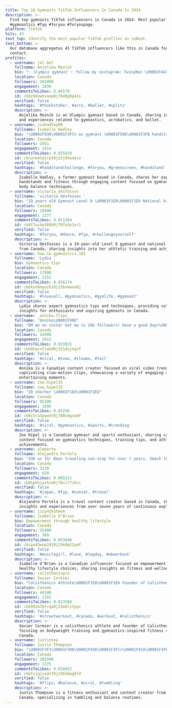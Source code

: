 ```yaml
---
title: Top 10 Gymnasts TikTok Influencers In Canada In 2024
description: >-
  Find top gymnasts TikTok influencers in Canada in 2024. Most popular hashtags:
  #gymnastics #fyp #foryou #foryoupage.
platform: TikTok
hits: 43
text_top: Identify the most popular TikTok profiles on inBeat.
text_bottom: >-
  Our database aggregates 43 TikTok influencers like this in Canada for you to
  contact.
profiles:
  - username: jel.bel
    fullname: Anjelika Reznik
    bio: "✨ olympic gymnast ✨ follow my instagram: TwinyRez \U0001F447\U0001F3FC"
    location: Canada
    followers: 103400
    engagement: 1039
    commentsToLikes: 0.04579
    id: ck8z9duwhxoop0j7840g9p41s
    verified: false
    hashtags: '#thankstoher, #acro, #ballet, #splits'
    description: >-
      Anjelika Reznik is an Olympic gymnast based in Canada, sharing insights
      and experiences related to gymnastics, acrobatics, and ballet.
  - username: isahadley08
    fullname: Isabelle Hadley
    bio: "\U0001F938\U0001F3FC‍♀️ ex gymnast \U0001F596\U0001F3FB handstand freak Instagram: isahadley"
    location: Canada
    followers: 1951
    engagement: 1014
    commentsToLikes: 0.025428
    id: ckcurm4ldjrpt0j23j84aaeio
    verified: false
    hashtags: '#handstandchallenge, #foryou, #greenscreen, #handstand'
    description: >-
      Isabelle Hadley, a former gymnast based in Canada, shares her expertise in
      handstands and fitness through engaging content focused on gymnastics and
      body balance techniques.
  - username: victoria_desfosses
    fullname: 'victoria desfosses '
    bio: "19 years old Gymnast Level 8 \U0001F1E8\U0001F1E6 National biathlete \U0001F3BF"
    location: Canada
    followers: 29400
    engagement: 1377
    commentsToLikes: 0.011264
    id: ck8f7uc6w368k0j78fe3o1sc1
    verified: false
    hashtags: '#foryou, #dance, #fyp, #challengeyourself'
    description: >-
      Victoria Desfosses is a 19-year-old Level 8 gymnast and national biathlete
      from Canada, sharing insights into her athletic training and achievements.
  - username: how.to.gymnastics.101
    fullname: 'Lydia '
    bio: Gymnastics tips
    location: Canada
    followers: 17900
    engagement: 2351
    commentsToLikes: 0.016174
    id: ckbkut6mypzhi0j23bvmwvo6j
    verified: false
    hashtags: '#loveuall, #gymnastics, #gymlife, #gymnast'
    description: >-
      Lydia shares expert gymnastics tips and techniques, providing valuable
      insights for enthusiasts and aspiring gymnasts in Canada.
  - username: _annika.flips_
    fullname: "Annika\U0001F90D"
    bio: "DM me on insta! Get me to 20k followers! Have a good day☺️\U0001F90D"
    location: Canada
    followers: 14400
    engagement: 2412
    commentsToLikes: 0.033025
    id: ckb9kqrnfcwk00j231dujnqzf
    verified: false
    hashtags: '#viral, #snow, #slowmo, #fail'
    description: >-
      Annika is a Canadian content creator focused on viral video trends and
      captivating slow-motion clips, showcasing a variety of engaging and
      entertaining moments.
  - username: zoe.hipel25
    fullname: zoe.hipel25
    bio: "20 she/her \U0001F1E8\U0001F1E6"
    location: Canada
    followers: 95100
    engagement: 1695
    commentsToLikes: 0.03298
    id: ck9c5ra3pqoet0j780smgsomf
    verified: false
    hashtags: '#viral, #gymnastics, #sports, #trending'
    description: >-
      Zoe Hipel is a Canadian gymnast and sports enthusiast, sharing captivating
      content focused on gymnastics techniques, training tips, and athletic
      achievements.
  - username: aleporte
    fullname: Alejandro Portela
    bio: "43K on IG! Been traveling non-stop for over 7 years. Smash that☝️\U0001D5F3\U0001D5FC\U0001D5F9\U0001D5F9\U0001D5FC\U0001D604"
    location: Canada
    followers: 3120
    engagement: 620
    commentsToLikes: 0.085221
    id: ck8hphkjazhze0j78slf7i6rc
    verified: false
    hashtags: '#japan, #fyp, #sunset, #travel'
    description: >-
      Alejandro Portela is a travel content creator based in Canada, sharing
      insights and experiences from over seven years of continuous exploration.
  - username: izzy42hotmom
    fullname: Isabelle O’Brien
    bio: Empowerment through healthy lifestyle
    location: Canada
    followers: 15400
    engagement: 369
    commentsToLikes: 0.053048
    id: ckcpu43wnp1010j23k8qt2ymf
    verified: false
    hashtags: '#musclegirl, #love, #legday, #abworkout'
    description: >-
      Isabelle O’Brien is a Canadian influencer focused on empowerment through
      healthy lifestyle choices, sharing insights on fitness and wellness.
  - username: calisthenixpro
    fullname: Xavier Cormier
    bio: "Calisthenics Athlete\U0001F1E8\U0001F1E6 Founder of Calisthenixpro⚒ Follow me on Insragram\U0001F525\U0001F447"
    location: Canada
    followers: 44100
    engagement: 1355
    commentsToLikes: 0.023588
    id: ckb99im7btrqa0j23m6lztpyc
    verified: false
    hashtags: '#streetworkout, #canada, #workout, #calisthenics'
    description: >-
      Xavier Cormier is a calisthenics athlete and founder of Calisthenixpro,
      focusing on bodyweight training and gymnastics-inspired fitness content in
      Canada.
  - username: justintea
    fullname: Justin Thompson
    bio: "\U0001F3F3️‍\U0001F308\U0001F938\U0001F3FC‍♂️\U0001F919\U0001F3FB Ontario, Canada Email : jgthompson03@hotmail.com"
    location: Canada
    followers: 205500
    engagement: 1375
    commentsToLikes: 0.016022
    id: ckbfijqjcedzf0j2363dag9fd
    verified: false
    hashtags: '#flips, #balance, #viral, #tumbling'
    description: >-
      Justin Thompson is a fitness enthusiast and content creator from Ontario,
      Canada, specializing in tumbling and balance routines.
---
```


